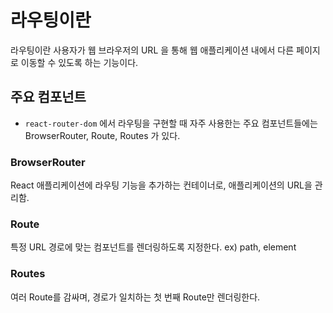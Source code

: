 라우팅이란
===
라우팅이란 사용자가 웹 브라우저의 URL 을 통해 웹 애플리케이션 내에서 다른 페이지로 이동할 수 있도록 하는 기능이다.

## 주요 컴포넌트
- `react-router-dom` 에서 라우팅을 구현할 때 자주 사용한는 주요 컴포넌트들에는 BrowserRouter, Route, Routes 가 있다.

### BrowserRouter
React 애플리케이션에 라우팅 기능을 추가하는 컨테이너로, 애플리케이션의 URL을 관리함.

### Route
 특정 URL 경로에 맞는 컴포넌트를 렌더링하도록 지정한다.
 ex) path, element

### Routes
 여러 Route를 감싸며, 경로가 일치하는 첫 번째 Route만 렌더링한다.